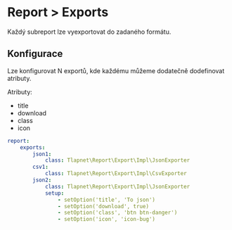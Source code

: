 # Report > Exports

Každý subreport lze vyexportovat do zadaného formátu.

## Konfigurace

Lze konfigurovat N exportů, kde každému můžeme dodatečně dodefinovat atributy.

Atributy:

- title
- download
- class
- icon

```yaml
report:
    exports:
        json1:
            class: Tlapnet\Report\Export\Impl\JsonExporter
        csv1:
            class: Tlapnet\Report\Export\Impl\CsvExporter
        json2:
            class: Tlapnet\Report\Export\Impl\JsonExporter
            setup:
                - setOption('title', 'To json')
                - setOption('download', true)
                - setOption('class', 'btn btn-danger')
                - setOption('icon', 'icon-bug')
```
